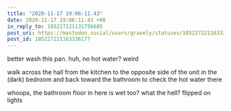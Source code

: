 ```yaml
---
title: "2020-11-17 19:06:11.43"
date: 2020-11-17 19:06:11.43 +00
in_reply_to: 105227221131756685
post_uri: https://mastodon.social/users/gravely/statuses/105227221163336177
post_id: 105227221163336177
---
```

better wash this pan. huh, no hot water? weird

walk across the hall from the kitchen to the opposite side of the unit in the (dark) bedroom and back toward the bathroom to check the hot water there

whoops, the bathroom floor in here is wet too? what the hell? flipped on lights


